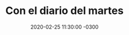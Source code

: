 ---
layout: post
category: Coqueto Escenario
date: 2020-02-25 11:30:00 -0300
title: Con el diario del martes
image: https://oceano.uy/api/images/programas/Abrepalabra/873265926454035562906726976673587755220992n.jpg
summary: Adusto volvió recargado de un fin de semana que lo tuvo todo, menos fútbol. Aguerre no está en un buen momento, y el viejo tiró unos tips para ayudarlo. Las protestas de los entrenadores de los grandes y las clases de periodismo con Gisela Barreto, en cartel
file: https://audios.oceanofm.com/programas/DeArribaunRayo/20-02-25coquetoescenario.mp3
duration: 31:04
oceanourl: https://oceano.uy/abrepalabra/coqueto-escenario/20932-con-el-diario-del-martes
---